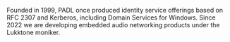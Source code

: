 Founded in 1999, PADL once produced identity service offerings based on RFC 2307 and Kerberos, including Domain Services for Windows. Since 2022 we are developing embedded audio networking products under the Lukktone moniker.
